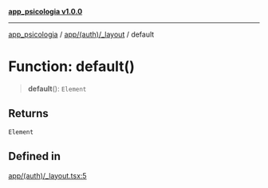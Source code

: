 [**app_psicologia v1.0.0**](../../../../README.md)

***

[app_psicologia](../../../../modules.md) / [app/(auth)/\_layout](../README.md) / default

# Function: default()

> **default**(): `Element`

## Returns

`Element`

## Defined in

[app/(auth)/\_layout.tsx:5](https://github.com/XxtbmfxX/app_psicologia/blob/1b7e1a732f6dc51a16bb04e0db4a2462b477a368/app/(auth)/_layout.tsx#L5)
